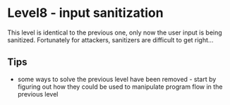 # Level8 - input sanitization
This level is identical to the previous one, only now the user input is being
sanitized. Fortunately for attackers, sanitizers are difficult to get right...

## Tips
- some ways to solve the previous level have been removed - start by figuring
  out how they could be used to manipulate program flow in the previous level
